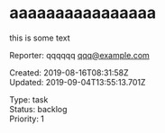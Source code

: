 # aaaaaaaaaaaaaaaa

this is some text 

Reporter: qqqqqq <qqq@example.com>  

Created: 2019-08-16T08:31:58Z  
Updated: 2019-09-04T13:55:13.701Z

Type: task  
Status: backlog  
Priority: 1
